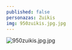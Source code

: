 ```yaml
---
published: false
personazas: Zuikis
img: 950zuikis.jpg.jpg
---
```

![950zuikis.jpg.jpg]({{site.baseurl}}/img/personazai/950zuikis.jpg.jpg)
